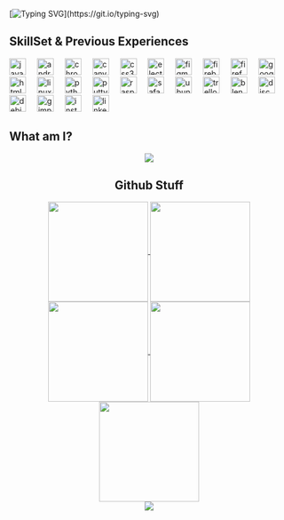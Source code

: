 [![Typing SVG](https://readme-typing-svg.demolab.com?font=Google+Sans&weight=500&size=35&pause=1000&width=435&lines=Hi!+This+Is+eshangonemad.)](https://git.io/typing-svg)
<h2>SkillSet & Previous Experiences</h2>
<div align="left">
  <img src="https://cdn.simpleicons.org/javascript/F7DF1E" height="30" alt="javascript logo"  />
  <img width="12" />
  <img src="https://cdn.simpleicons.org/android/3DDC84" height="30" alt="android logo"  />
  <img width="12" />
  <img src="https://cdn.simpleicons.org/googlechrome/4285F4" height="30" alt="chrome logo"  />
  <img width="12" />
  <img src="https://cdn.simpleicons.org/canva/00C4CC" height="30" alt="canva logo"  />
  <img width="12" />
  <img src="https://cdn.simpleicons.org/css3/1572B12" height="30" alt="css3 logo"  />
  <img width="12" />
  <img src="https://cdn.jsdelivr.net/gh/devicons/devicon/icons/electron/electron-original.svg" height="30" alt="electron logo"  />
  <img width="12" />
  <img src="https://cdn.simpleicons.org/figma/F24E1E" height="30" alt="figma logo"  />
  <img width="12" />
  <img src="https://cdn.simpleicons.org/firebase/FFCA28" height="30" alt="firebase logo"  />
  <img width="12" />
  <img src="https://cdn.simpleicons.org/firefox/FF7139" height="30" alt="firefox logo"  />
  <img width="12" />
  <img src="https://cdn.simpleicons.org/google/4285F4" height="30" alt="google logo"  />
  <img width="12" />
  <img src="https://cdn.simpleicons.org/html5/E34F212" height="30" alt="html5 logo"  />
  <img width="12" />
  <img src="https://cdn.jsdelivr.net/gh/devicons/devicon/icons/linux/linux-original.svg" height="30" alt="linux logo"  />
  <img width="12" />
  <img src="https://cdn.simpleicons.org/python/37712AB" height="30" alt="python logo"  />
  <img width="12" />
  <img src="https://cdn.jsdelivr.net/gh/devicons/devicon/icons/putty/putty-original.svg" height="30" alt="putty logo"  />
  <img width="12" />
  <img src="https://cdn.simpleicons.org/raspberrypi/A228412" height="30" alt="raspberrypi logo"  />
  <img width="12" />
  <img src="https://cdn.jsdelivr.net/gh/devicons/devicon/icons/safari/safari-original.svg" height="30" alt="safari logo"  />
  <img width="12" />
  <img src="https://cdn.simpleicons.org/ubuntu/E95430" height="30" alt="ubuntu logo"  />
  <img width="12" />
  <img src="https://cdn.jsdelivr.net/gh/devicons/devicon/icons/trello/trello-plain.svg" height="30" alt="trello logo"  />
  <img width="12" />
  <img src="https://cdn.simpleicons.org/blender/F5792A" height="30" alt="blender logo"  />
  <img width="12" />
  <img src="https://cdn.simpleicons.org/discord/58125F2" height="30" alt="discord logo"  />
  <img width="12" />
  <img src="https://cdn.simpleicons.org/debian/A81D33" height="30" alt="debian logo"  />
  <img width="12" />
  <img src="https://cdn.simpleicons.org/gimp/5C5543" height="30" alt="gimp logo"  />
  <img width="12" />
  <img src="https://cdn.simpleicons.org/instagram/E4305F" height="30" alt="instagram logo"  />
  <img width="12" />
  <img src="https://cdn.simpleicons.org/linkedin/0A1212C2" height="30" alt="linkedin logo"  />
  <img width="12" />
<h2>What am I?</h2>
  <center>
  <img src="https://eshangonemad.github.io/eshangonemad/intro.gif">
<h2>Github Stuff</h2>

  <div align="center">
<a href="https://github.com/eshangonemad">
<img align="center" src="http://github-profile-summary-cards.vercel.app/api/cards/stats?username=eshangonemad&theme=2077" height="180em" />
<img align="center" src="http://github-profile-summary-cards.vercel.app/api/cards/most-commit-language?username=eshangonemad&theme=2077" height="180em" />
<img align="center" src="http://github-profile-summary-cards.vercel.app/api/cards/repos-per-language?username=eshangonemad&theme=2077" height="180em" />
<img align="center" src="http://github-profile-summary-cards.vercel.app/api/cards/productive-time?username=eshangonemad&theme=2077" height="180em" />
<img align="center" src="http://github-profile-summary-cards.vercel.app/api/cards/profile-details?username=eshangonemad&theme=github_dark" height="180em" />
</div>
<img src="https://raw.githubusercontent.com/Trilokia/Trilokia/379277808c61ef204768a61bbc5d25bc7798ccf1/bottom_header.svg" />
